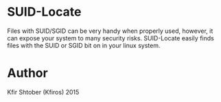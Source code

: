 # SUID-Locate

Files with SUID/SGID can be very handy when properly used, however, it can expose your system to many security risks.
SUID-Locate easily finds files with the SUID or SGID bit on in your linux system.


# Author
Kfir Shtober (Kfiros) 2015

